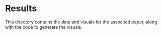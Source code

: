 # Results

This directory contains the data and visuals for the associted paper, along with the code to generate the visuals.

